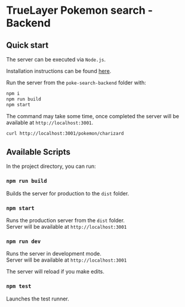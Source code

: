 # TrueLayer Pokemon search - Backend

## Quick start

The server can be executed via `Node.js`.

Installation instructions can be found [here](https://nodejs.org/it/download/).

Run the server from the `poke-search-backend` folder with: 

```sh
npm i
npm run build
npm start
```

The command may take some time, once completed the server will be available at `http://localhost:3001`.

```sh
curl http://localhost:3001/pokemon/charizard
```

## Available Scripts

In the project directory, you can run:

### `npm run build`

Builds the server for production to the `dist` folder.

### `npm start`

Runs the production server from the `dist` folder.\
Server will be available at `http://localhost:3001`

### `npm run dev`

Runs the server in development mode.\
Server will be available at `http://localhost:3001`

The server will reload if you make edits.

### `npm test`

Launches the test runner.